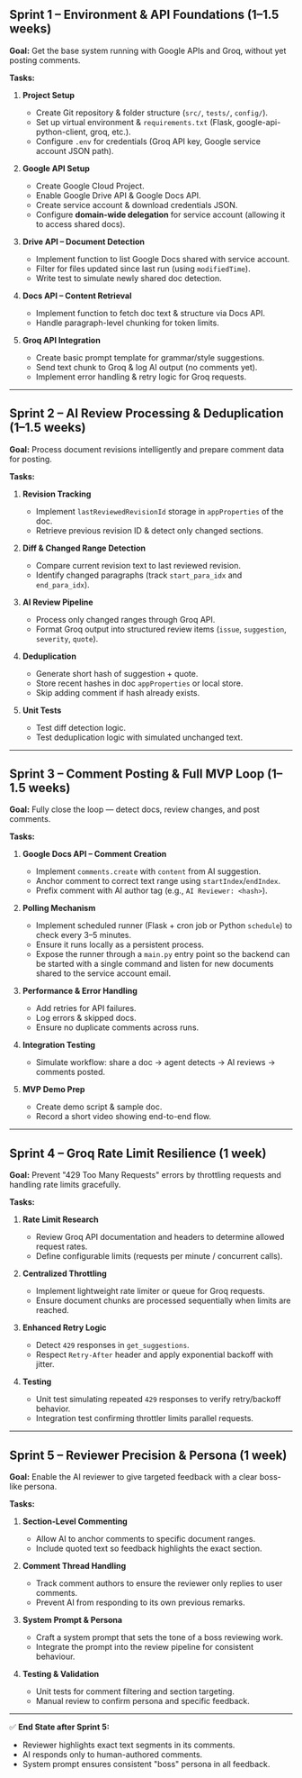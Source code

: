 ## **Sprint 1 – Environment & API Foundations** (1–1.5 weeks)

**Goal:** Get the base system running with Google APIs and Groq, without yet posting comments.

**Tasks:**

1. **Project Setup**

   * Create Git repository & folder structure (`src/`, `tests/`, `config/`).
   * Set up virtual environment & `requirements.txt` (Flask, google-api-python-client, groq, etc.).
   * Configure `.env` for credentials (Groq API key, Google service account JSON path).
2. **Google API Setup**

   * Create Google Cloud Project.
   * Enable Google Drive API & Google Docs API.
   * Create service account & download credentials JSON.
   * Configure **domain-wide delegation** for service account (allowing it to access shared docs).
3. **Drive API – Document Detection**

   * Implement function to list Google Docs shared with service account.
   * Filter for files updated since last run (using `modifiedTime`).
   * Write test to simulate newly shared doc detection.
4. **Docs API – Content Retrieval**

   * Implement function to fetch doc text & structure via Docs API.
   * Handle paragraph-level chunking for token limits.
5. **Groq API Integration**

   * Create basic prompt template for grammar/style suggestions.
   * Send text chunk to Groq & log AI output (no comments yet).
   * Implement error handling & retry logic for Groq requests.

---

## **Sprint 2 – AI Review Processing & Deduplication** (1–1.5 weeks)

**Goal:** Process document revisions intelligently and prepare comment data for posting.

**Tasks:**

1. **Revision Tracking**

   * Implement `lastReviewedRevisionId` storage in `appProperties` of the doc.
   * Retrieve previous revision ID & detect only changed sections.
2. **Diff & Changed Range Detection**

   * Compare current revision text to last reviewed revision.
   * Identify changed paragraphs (track `start_para_idx` and `end_para_idx`).
3. **AI Review Pipeline**

   * Process only changed ranges through Groq API.
   * Format Groq output into structured review items (`issue`, `suggestion`, `severity`, `quote`).
4. **Deduplication**

   * Generate short hash of suggestion + quote.
   * Store recent hashes in doc `appProperties` or local store.
   * Skip adding comment if hash already exists.
5. **Unit Tests**

   * Test diff detection logic.
   * Test deduplication logic with simulated unchanged text.

---

## **Sprint 3 – Comment Posting & Full MVP Loop** (1–1.5 weeks)

**Goal:** Fully close the loop — detect docs, review changes, and post comments.

**Tasks:**

1. **Google Docs API – Comment Creation**

   * Implement `comments.create` with `content` from AI suggestion.
   * Anchor comment to correct text range using `startIndex`/`endIndex`.
   * Prefix comment with AI author tag (e.g., `AI Reviewer: <hash>`).
2. **Polling Mechanism**

   * Implement scheduled runner (Flask + cron job or Python `schedule`) to check every 3–5 minutes.
   * Ensure it runs locally as a persistent process.
   * Expose the runner through a `main.py` entry point so the backend can be started with a single command and listen for new documents shared to the service account email.
3. **Performance & Error Handling**

   * Add retries for API failures.
   * Log errors & skipped docs.
   * Ensure no duplicate comments across runs.
4. **Integration Testing**

   * Simulate workflow: share a doc → agent detects → AI reviews → comments posted.
5. **MVP Demo Prep**

   * Create demo script & sample doc.
   * Record a short video showing end-to-end flow.

---

## **Sprint 4 – Groq Rate Limit Resilience** (1 week)

**Goal:** Prevent "429 Too Many Requests" errors by throttling requests and handling rate limits gracefully.

**Tasks:**

1. **Rate Limit Research**

   * Review Groq API documentation and headers to determine allowed request rates.
   * Define configurable limits (requests per minute / concurrent calls).
2. **Centralized Throttling**

   * Implement lightweight rate limiter or queue for Groq requests.
   * Ensure document chunks are processed sequentially when limits are reached.
3. **Enhanced Retry Logic**

   * Detect `429` responses in `get_suggestions`.
   * Respect `Retry-After` header and apply exponential backoff with jitter.
4. **Testing**

   * Unit test simulating repeated `429` responses to verify retry/backoff behavior.
   * Integration test confirming throttler limits parallel requests.

---

## **Sprint 5 – Reviewer Precision & Persona** (1 week)

**Goal:** Enable the AI reviewer to give targeted feedback with a clear boss-like persona.

**Tasks:**

1. **Section-Level Commenting**

   * Allow AI to anchor comments to specific document ranges.
   * Include quoted text so feedback highlights the exact section.
2. **Comment Thread Handling**

   * Track comment authors to ensure the reviewer only replies to user comments.
   * Prevent AI from responding to its own previous remarks.
3. **System Prompt & Persona**

   * Craft a system prompt that sets the tone of a boss reviewing work.
   * Integrate the prompt into the review pipeline for consistent behaviour.
4. **Testing & Validation**

   * Unit tests for comment filtering and section targeting.
   * Manual review to confirm persona and specific feedback.

---

✅ **End State after Sprint 5:**

* Reviewer highlights exact text segments in its comments.
* AI responds only to human-authored comments.
* System prompt ensures consistent "boss" persona in all feedback.
